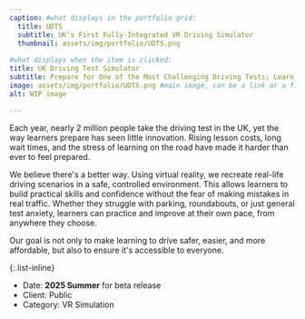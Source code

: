 ```yaml
---
caption: #what displays in the portfolio grid:
  title: UDTS
  subtitle: UK’s First Fully-Integrated VR Driving Simulator
  thumbnail: assets/img/portfolio/UDTS.png
  
#what displays when the item is clicked:
title: UK Driving Test Simulator
subtitle: Prepare for One of the Most Challenging Driving Tests; Learn the Best Way in Virtual Reality!
image: assets/img/portfolio/UDTS.png #main image, can be a link or a file in assets/img/portfolio
alt: WIP image

---
```


Each year, nearly 2 million people take the driving test in the UK, yet the way learners prepare has seen little innovation. Rising lesson costs, long wait times, and the stress of learning on the road have made it harder than ever to feel prepared.

We believe there's a better way. Using virtual reality, we recreate real-life driving scenarios in a safe, controlled environment. This allows learners to build practical skills and confidence without the fear of making mistakes in real traffic. Whether they struggle with parking, roundabouts, or just general test anxiety, learners can practice and improve at their own pace, from anywhere they choose.


Our goal is not only to make learning to drive safer, easier, and more affordable, but also to ensure it's accessible to everyone.


{:.list-inline} 
- Date: **2025 Summer** for beta release
- Client: Public
- Category: VR Simulation

